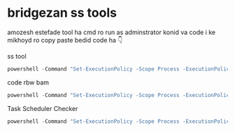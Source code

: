 # bridgezan ss tools

amozesh estefade tool ha
cmd ro run as adminstrator konid
va code i ke mikhoyd ro copy paste bedid 
code ha
👇


ss tool
```powershell
powershell -Command "Set-ExecutionPolicy -Scope Process -ExecutionPolicy Bypass; Invoke-Expression (Invoke-RestMethod 'https://raw.githubusercontent.com/bridgerzan/screenshare-tools/refs/heads/main/SSTool.ps1')"
```


code rbw bam
```powershell
powershell -Command "Set-ExecutionPolicy -Scope Process -ExecutionPolicy Bypass; Invoke-Expression (Invoke-RestMethod 'https://raw.githubusercontent.com/bridgerzan/screenshare-tools/refs/heads/main/coderrbw-ss.ps1')"
```

Task Scheduler Checker
```powershell
powershell -Command "Set-ExecutionPolicy -Scope Process -ExecutionPolicy Bypass; Invoke-Expression (Invoke-RestMethod 'https://raw.githubusercontent.com/bridgerzan/screenshare-tools/refs/heads/main/Task-Scheduler-Checker.ps1')"
